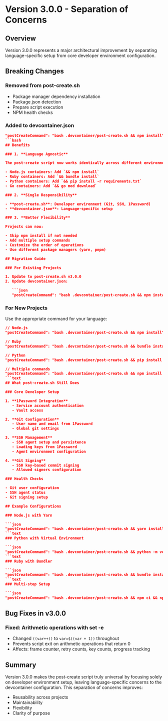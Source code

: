 # Version 3.0.0 - Separation of Concerns

## Overview

Version 3.0.0 represents a major architectural improvement by separating language-specific setup from core developer environment configuration.

## Breaking Changes

### Removed from post-create.sh

- Package manager dependency installation
- Package.json detection
- Prepare script execution
- NPM health checks

### Added to devcontainer.json

```json
"postCreateCommand": "bash .devcontainer/post-create.sh && npm install"
```bash
## Benefits

### 1. **Language Agnostic**

The post-create script now works identically across different environments:

- Node.js containers: Add `&& npm install`
- Ruby containers: Add `&& bundle install`
- Python containers: Add `&& pip install -r requirements.txt`
- Go containers: Add `&& go mod download`

### 2. **Single Responsibility**

- **post-create.sh**: Developer environment (Git, SSH, 1Password)
- **devcontainer.json**: Language-specific setup

### 3. **Better Flexibility**

Projects can now:

- Skip npm install if not needed
- Add multiple setup commands
- Customize the order of operations
- Use different package managers (yarn, pnpm)

## Migration Guide

### For Existing Projects

1. Update to post-create.sh v3.0.0
2. Update devcontainer.json:

   ```json
   "postCreateCommand": "bash .devcontainer/post-create.sh && npm install"
   ```

### For New Projects

Use the appropriate command for your language:

```json
// Node.js
"postCreateCommand": "bash .devcontainer/post-create.sh && npm install"

// Ruby
"postCreateCommand": "bash .devcontainer/post-create.sh && bundle install"

// Python
"postCreateCommand": "bash .devcontainer/post-create.sh && pip install -r requirements.txt"

// Multiple commands
"postCreateCommand": "bash .devcontainer/post-create.sh && npm install && npm run prepare"
```text
## What post-create.sh Still Does

### Core Developer Setup

1. **1Password Integration**
   - Service account authentication
   - Vault access

2. **Git Configuration**
   - User name and email from 1Password
   - Global git settings

3. **SSH Management**
   - SSH agent setup and persistence
   - Loading keys from 1Password
   - Agent environment configuration

4. **Git Signing**
   - SSH key-based commit signing
   - Allowed signers configuration

### Health Checks

- Git user configuration
- SSH agent status
- Git signing setup

## Example Configurations

### Node.js with Yarn

```json
"postCreateCommand": "bash .devcontainer/post-create.sh && yarn install"
```text
### Python with Virtual Environment

```json
"postCreateCommand": "bash .devcontainer/post-create.sh && python -m venv .venv && .venv/bin/pip install -r requirements.txt"
```text
### Ruby with Bundler

```json
"postCreateCommand": "bash .devcontainer/post-create.sh && bundle install --path vendor/bundle"
```text
### Multi-step Setup

```json
"postCreateCommand": "bash .devcontainer/post-create.sh && npm ci && npm run build && npm run test"
```

## Bug Fixes in v3.0.0

### Fixed: Arithmetic operations with set -e

- Changed `((var++))` to `var=$((var + 1))` throughout
- Prevents script exit on arithmetic operations that return 0
- Affects: frame counter, retry counts, key counts, progress tracking

## Summary

Version 3.0.0 makes the post-create script truly universal by focusing solely on developer environment setup, leaving language-specific concerns to the devcontainer configuration. This separation of concerns improves:

- Reusability across projects
- Maintainability
- Flexibility
- Clarity of purpose
